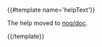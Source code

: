 {{#template name='helpText'}}

The help moved to <a href="/nog/doc/files">nog/doc</a>.

{{/template}}

